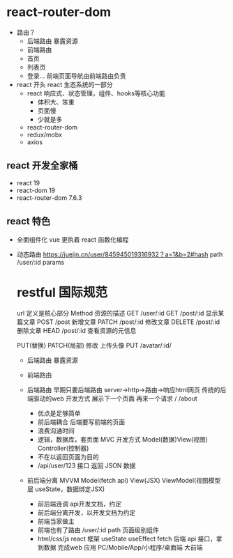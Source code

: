 # react-router-dom

- 路由？
  - 后端路由
    暴露资源
  - 前端路由
  - 首页
  - 列表页
  - 登录...
  前端页面导航由前端路由负责 
- react 开头
  react 生态系统的一部分
  - react 
    响应式、状态管理，组件、hooks等核心功能
    - 体积大、笨重
    - 页面慢
    - 少就是多
  - react-router-dom
  - redux/mobx
  - axios
## react 开发全家桶
- react 19 
- react-dom 19
- react-router-dom 7.6.3
## react 特色
- 全面组件化
  vue 更执着
  react 函数化编程

- 动态路由
  https://juejin.cn/user/845945019316932？a=1&b=2#hash
  path /user/:id params
  # restful 国际规范
  url 定义是核心部分
  Method 资源的描述
  GET  /user/:id
  GET  /post/:id  显示某篇文章
  POST /post  新增文章
  PATCH /post/:id  修改文章
  DELETE /post/:id  删除文章
  HEAD /post/:id   查看资源的元信息

  PUT(替换)  PATCH(局部)  修改
  上传头像 PUT /avatar/:id/
  - 后端路由 暴露资源

  - 前端路由

  - 后端路由
    早期只要后端路由
    server->http->路由->响应html网页  传统的后端驱动的web 开发方式
    展示下一个页面 再来一个请求
    /
    /about
    - 优点是足够简单
    - 前后端耦合 后端要写前端的页面 
    - 浪费沟通时间
    - 逻辑，数据库，套页面 MVC 开发方式 Model(数据)View(视图)
    Controller(控制器)  
    - 不在以返回页面为目的
    - /api/user/123  接口 返回 JSON 数据 

  - 前后端分离 MVVM Model(fetch api) View(JSX) ViewModel(视图模型层 useState，数据绑定JSX)
    - 前后端连调 api开发文档，约定 
    - 前后端分离开发，以开发文档为约定
    - 前端当家做主
    - 前端也有了路由
      /user/:id  path 页面级别组件
    - html/css/js react 框架
      useState
      useEffect
        fetch 后端 api 接口，拿到数据
        完成web 应用
        PC/Mobile/App/小程序/桌面端 大前端
